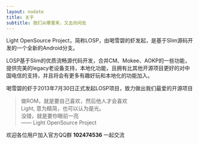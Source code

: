 ```yaml
---
layout: nodate
title: 关于
subtitle: 我们从哪里来，又去向何处
---
```

Light OpenSource Project，简称LOSP，由喝雪碧的虾发起，是基于Slim源码开发的一个全新的Android分支。

LOSP基于Slim的优质流畅源代码开发，合并CM、Mokee、AOKP的一些功能，提供完美的legacy老设备支持，本地化功能，且拥有比其他开源项目更好的对中国电信的支持，并且将会有更多有趣好玩和本地化的功能加入。

喝雪碧的虾于2013年7月30日正式发起LOSP项目，致力做出我们最爱的开源项目

> 做ROM，就是要自己喜欢，然后他人才会喜欢  
> Light, 意为精简，也可以认为是光。  
> 没错，就是要你眼前一亮  
> —— Light OpenSource Project

欢迎各位用户加入官方QQ群 __102474536__ 一起交流
